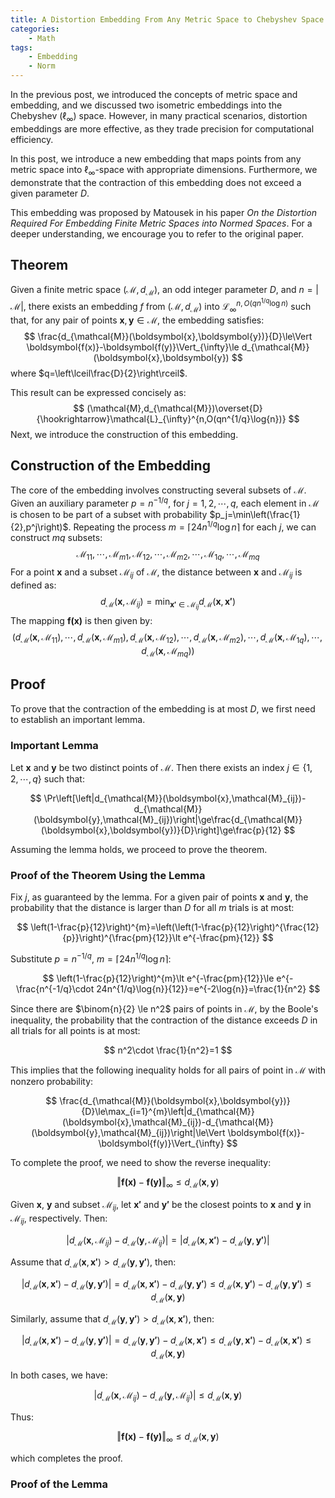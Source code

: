 ```yaml
---
title: A Distortion Embedding From Any Metric Space to Chebyshev Space
categories:
    - Math
tags:
    - Embedding
    - Norm
---
```


In the previous post, we introduced the concepts of metric space and embedding, and we discussed two isometric embeddings into the Chebyshev $(\ell_\infty)$ space. However, in many practical scenarios, distortion embeddings are more effective, as they trade precision for computational efficiency.

In this post, we introduce a new embedding that maps points from any metric space into $\ell_\infty$-space with appropriate dimensions. Furthermore, we demonstrate that the contraction of this embedding does not exceed a given parameter $D$.

This embedding was proposed by Matousek in his paper *On the Distortion Required For Embedding Finite Metric Spaces into Normed Spaces*. For a deeper understanding, we encourage you to refer to the original paper.

<!-- more -->

## Theorem

Given a finite metric space $(\mathcal{M},d_{\mathcal{M}})$, an odd integer parameter $D$, and $n=|\mathcal{M}|$, there exists an embedding $f$ from $(\mathcal{M},d_{\mathcal{M}})$ into $\mathcal{L}_{\infty}^{n,O(qn^{1/q}\log{n})}$ such that, for any pair of points $\boldsymbol{x},\boldsymbol{y}\in\mathcal{M}$, the embedding satisfies:
$$
\frac{d_{\mathcal{M}}(\boldsymbol{x},\boldsymbol{y})}{D}\le\Vert \boldsymbol{f(x)}-\boldsymbol{f(y)}\Vert_{\infty}\le d_{\mathcal{M}}(\boldsymbol{x},\boldsymbol{y})
$$
where $q=\left\lceil\frac{D}{2}\right\rceil$. 

This result can be expressed concisely as:
$$
(\mathcal{M},d_{\mathcal{M}})\overset{D}{\hookrightarrow}\mathcal{L}_{\infty}^{n,O(qn^{1/q}\log{n})}
$$
Next, we introduce the construction of this embedding.

## Construction of the Embedding

The core of the embedding involves constructing several subsets of $\mathcal{M}$. Given an auxiliary parameter $p=n^{-1/q}$, for $j=1,2,\cdots,q$, each element in $\mathcal{M}$ is chosen to be part of a subset with probability $p_j=\min\left(\frac{1}{2},p^j\right)$. Repeating the process $m=\left\lceil 24n^{1/q}\log{n}\right\rceil$ for each $j$, we can construct $mq$ subsets:
$$
\mathcal{M}_{11},\cdots,\mathcal{M}_{m1},\mathcal{M}_{12},\cdots,\mathcal{M}_{m2},\cdots,\mathcal{M}_{1q},\cdots,\mathcal{M}_{mq}
$$
For a point $\boldsymbol{x}$ and a subset $\mathcal{M}_{ij}$ of $\mathcal{M}$, the distance between $\boldsymbol{x}$ and $\mathcal{M}_{ij}$ is defined as:
$$
d_{\mathcal{M}}(\boldsymbol{x},\mathcal{M}_{ij})=\min_{\boldsymbol{x'}\in\mathcal{M}_{ij}}d_{\mathcal{M}}(\boldsymbol{x},\boldsymbol{x'})
$$
The mapping $\boldsymbol{f(x)}$ is then given by:
$$
\left(d_{\mathcal{M}}(\boldsymbol{x},\mathcal{M}_{11}),\cdots,d_{\mathcal{M}}(\boldsymbol{x},\mathcal{M}_{m1}),d_{\mathcal{M}}(\boldsymbol{x},\mathcal{M}_{12}),\cdots,d_{\mathcal{M}}(\boldsymbol{x},\mathcal{M}_{m2}),\cdots,d_{\mathcal{M}}(\boldsymbol{x},\mathcal{M}_{1q}),\cdots,d_{\mathcal{M}}(\boldsymbol{x},\mathcal{M}_{mq})\right)
$$

## Proof

To prove that the contraction of the embedding is at most $D$, we first need to establish an important lemma.

### Important Lemma

Let $\boldsymbol{x}$ and $\boldsymbol{y}$ be two distinct points of $\mathcal{M}$. Then there exists an index $j\in\{1,2,\cdots,q\}$ such that:

$$
\Pr\left[\left|d_{\mathcal{M}}(\boldsymbol{x},\mathcal{M}_{ij})-d_{\mathcal{M}}(\boldsymbol{y},\mathcal{M}_{ij})\right|\ge\frac{d_{\mathcal{M}}(\boldsymbol{x},\boldsymbol{y})}{D}\right]\ge\frac{p}{12}
$$

Assuming the lemma holds, we proceed to prove the theorem.

### Proof of the Theorem Using the Lemma

Fix $j$, as guaranteed by the lemma. For a given pair of points $\boldsymbol{x}$ and $\boldsymbol{y}$, the probability that the distance is larger than $D$ for all $m$ trials is at most:

$$
\left(1-\frac{p}{12}\right)^{m}=\left(\left(1-\frac{p}{12}\right)^{\frac{12}{p}}\right)^{\frac{pm}{12}}\lt e^{-\frac{pm}{12}}
$$

Substitute $p=n^{-1/q}$, $m=\left\lceil 24n^{1/q}\log{n}\right\rceil$:

$$
\left(1-\frac{p}{12}\right)^{m}\lt e^{-\frac{pm}{12}}\le e^{-\frac{n^{-1/q}\cdot 24n^{1/q}\log{n}}{12}}=e^{-2\log{n}}=\frac{1}{n^2}
$$

Since there are $\binom{n}{2} \le n^2$ pairs of points in $\mathcal{M}$, by the Boole's inequality, the probability that the contraction of the distance exceeds $D$ in all trials for all points is at most:

$$
n^2\cdot \frac{1}{n^2}=1
$$

This implies that the following inequality holds for all pairs of point in $\mathcal{M}$ with nonzero probability:

$$
\frac{d_{\mathcal{M}}(\boldsymbol{x},\boldsymbol{y})}{D}\le\max_{i=1}^{m}\left|d_{\mathcal{M}}(\boldsymbol{x},\mathcal{M}_{ij})-d_{\mathcal{M}}(\boldsymbol{y},\mathcal{M}_{ij})\right|\le\Vert \boldsymbol{f(x)}-\boldsymbol{f(y)}\Vert_{\infty}
$$

To complete the proof, we need to show the reverse inequality:

$$
\Vert \boldsymbol{f(x)}-\boldsymbol{f(y)}\Vert_{\infty}\le d_\mathcal{M}(\boldsymbol{x},\boldsymbol{y})
$$

Given $\boldsymbol{x}$, $\boldsymbol{y}$ and subset $\mathcal{M}_{ij}$, let $\boldsymbol{x'}$ and $\boldsymbol{y'}$ be the closest points to $\boldsymbol{x}$ and $\boldsymbol{y}$ in $\mathcal{M}_{ij}$, respectively. Then:

$$
\left|d_{\mathcal{M}}(\boldsymbol{x},\mathcal{M}_{ij})-d_{\mathcal{M}}(\boldsymbol{y},\mathcal{M}_{ij})\right|=\left|d_{\mathcal{M}}(\boldsymbol{x},\boldsymbol{x'})-d_{\mathcal{M}}(\boldsymbol{y},\boldsymbol{y'})\right|
$$

Assume that $d_{\mathcal{M}}(\boldsymbol{x},\boldsymbol{x'})\gt d_{\mathcal{M}}(\boldsymbol{y},\boldsymbol{y'})$, then:

$$
\left|d_{\mathcal{M}}(\boldsymbol{x},\boldsymbol{x'})-d_{\mathcal{M}}(\boldsymbol{y},\boldsymbol{y'})\right|=d_{\mathcal{M}}(\boldsymbol{x},\boldsymbol{x'})-d_{\mathcal{M}}(\boldsymbol{y},\boldsymbol{y'})\le d_{\mathcal{M}}(\boldsymbol{x},\boldsymbol{y'})-d_{\mathcal{M}}(\boldsymbol{y},\boldsymbol{y'})\le d_{\mathcal{M}}(\boldsymbol{x},\boldsymbol{y})
$$

Similarly, assume that $d_{\mathcal{M}}(\boldsymbol{y},\boldsymbol{y'})\gt d_{\mathcal{M}}(\boldsymbol{x},\boldsymbol{x'})$, then:

$$
\left|d_{\mathcal{M}}(\boldsymbol{x},\boldsymbol{x'})-d_{\mathcal{M}}(\boldsymbol{y},\boldsymbol{y'})\right|=d_{\mathcal{M}}(\boldsymbol{y},\boldsymbol{y'})-d_{\mathcal{M}}(\boldsymbol{x},\boldsymbol{x'})\le d_{\mathcal{M}}(\boldsymbol{y},\boldsymbol{x'})-d_{\mathcal{M}}(\boldsymbol{x},\boldsymbol{x'})\le d_{\mathcal{M}}(\boldsymbol{x},\boldsymbol{y})
$$

In both cases, we have:

$$
\left|d_{\mathcal{M}}(\boldsymbol{x},\mathcal{M}_{ij})-d_{\mathcal{M}}(\boldsymbol{y},\mathcal{M}_{ij})\right|\le d_{\mathcal{M}}(\boldsymbol{x},\boldsymbol{y})
$$

Thus:

$$
\Vert \boldsymbol{f(x)}-\boldsymbol{f(y)}\Vert_{\infty}\le d_\mathcal{M}(\boldsymbol{x},\boldsymbol{y})
$$

which completes the proof.

### Proof of the Lemma